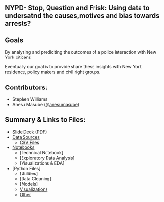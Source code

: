 
## NYPD- Stop, Question and Frisk: Using data to undersatnd the causes,motives and bias towards arrests? 

## Goals


By analyzing and prediciting the outcomes of a police interaction with New York citizens

Eventually our goal is to provide share these insights with New York residence, policy makers and civil right groups.


## Contributors:
 - Stephen Williams 
 - Anesu Masube ([@anesumasube](https://github.com/anesumasube/))

## Summary & Links to Files:
- [Slide Deck (PDF)]()
- [Data Sources](https://www1.nyc.gov/site/nypd/stats/reports-analysis/stopfrisk.page)
    - [CSV Files]()
- [Notebooks](notebooks/)
    - [Technical Notebook]
    - [Exploratory Data Analysis]
    - [Visualizations & EDA]
- [Python Files]
    - [Utilities]
    - [Data Cleaning]
    - [Models]
    - [Visualizations]()
    - [Other]()
